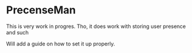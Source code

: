 # PrecenseMan
This is very work in progres. Tho, it does work with storing user presence and such

Will add a guide on how to set it up properly.
